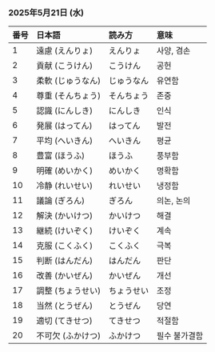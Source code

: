 ### 2025年5月21日 (水)

| 番号 | 日本語 | 読み方 | 意味 |
| :--- | :----- | :----- | :--- |
| 1 | 遠慮 (えんりょ) | えんりょ | 사양, 겸손 |
| 2 | 貢献 (こうけん) | こうけん | 공헌 |
| 3 | 柔軟 (じゅうなん) | じゅうなん | 유연함 |
| 4 | 尊重 (そんちょう) | そんちょう | 존중 |
| 5 | 認識 (にんしき) | にんしき | 인식 |
| 6 | 発展 (はってん) | はってん | 발전 |
| 7 | 平均 (へいきん) | へいきん | 평균 |
| 8 | 豊富 (ほうふ) | ほうふ | 풍부함 |
| 9 | 明確 (めいかく) | めいかく | 명확함 |
| 10 | 冷静 (れいせい) | れいせい | 냉정함 |
| 11 | 議論 (ぎろん) | ぎろん | 의논, 논의 |
| 12 | 解決 (かいけつ) | かいけつ | 해결 |
| 13 | 継続 (けいぞく) | けいぞく | 계속 |
| 14 | 克服 (こくふく) | こくふく | 극복 |
| 15 | 判断 (はんだん) | はんだん | 판단 |
| 16 | 改善 (かいぜん) | かいぜん | 개선 |
| 17 | 調整 (ちょうせい) | ちょうせい | 조정 |
| 18 | 当然 (とうぜん) | とうぜん | 당연 |
| 19 | 適切 (てきせつ) | てきせつ | 적절함 |
| 20 | 不可欠 (ふかけつ) | ふかけつ | 필수 불가결함 |